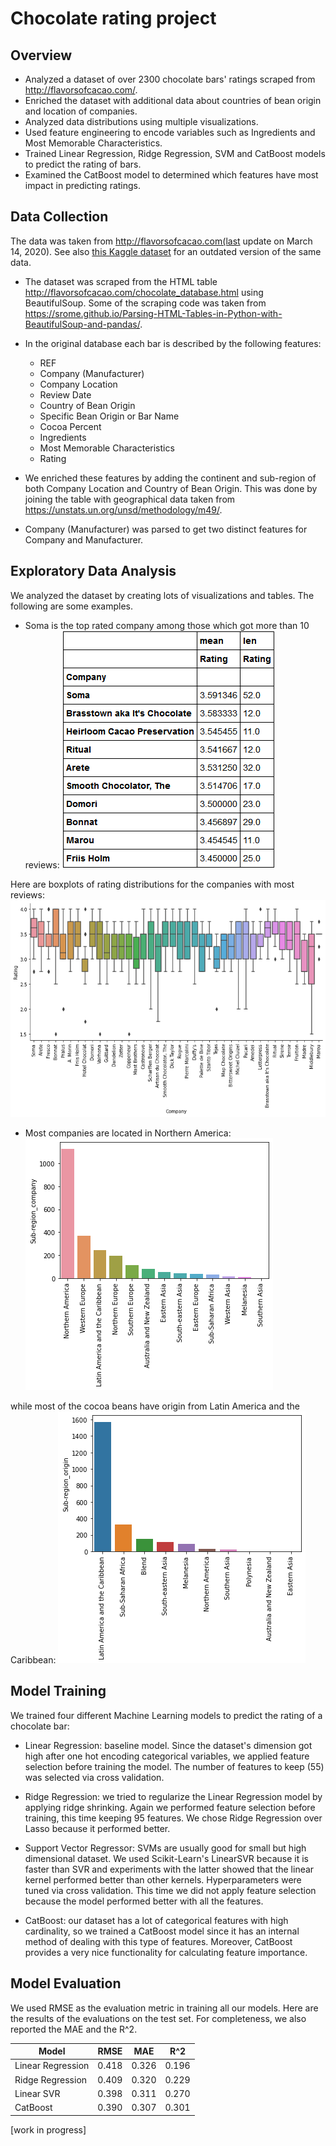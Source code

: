 # Chocolate rating project
## Overview
- Analyzed a dataset of over 2300 chocolate bars' ratings scraped from http://flavorsofcacao.com/.
- Enriched the dataset with additional data about countries of bean origin and location of companies.
- Analyzed data distributions using multiple visualizations.
- Used feature engineering to encode variables such as Ingredients and Most Memorable Characteristics.
- Trained Linear Regression, Ridge Regression, SVM and CatBoost models to predict the rating of bars.
- Examined the CatBoost model to determined which features have most impact in predicting ratings.

## Data Collection

The data was taken from http://flavorsofcacao.com(last update on March 14, 2020). See also <a href="https://www.kaggle.com/rtatman/chocolate-bar-ratings">this Kaggle dataset</a> for an outdated version of the same data.

- The dataset was scraped from the HTML table http://flavorsofcacao.com/chocolate_database.html using BeautifulSoup. Some of the scraping code was taken from https://srome.github.io/Parsing-HTML-Tables-in-Python-with-BeautifulSoup-and-pandas/.

- In the original database each bar is described by the following features:
  - REF
  - Company (Manufacturer)
  - Company Location
  - Review Date
  - Country of Bean Origin
  - Specific Bean Origin or Bar Name
  - Cocoa Percent
  - Ingredients
  - Most Memorable Characteristics
  - Rating

- We enriched these features by adding the continent and sub-region of both Company Location and Country of Bean Origin. This was done by joining the table with geographical data taken from https://unstats.un.org/unsd/methodology/m49/.

- Company (Manufacturer) was parsed to get two distinct features for Company and Manufacturer.

## Exploratory Data Analysis

We analyzed the dataset by creating lots of visualizations and tables. The following are some examples.

- Soma is the top rated company among those which got more than 10 reviews:
![Top rated Company Locations](top_rated.png)

Here are boxplots of rating distributions for the companies with most reviews:
![Rating distribution by Company](company_ratings.png)

- Most companies are located in Northern America:
![Rating distribution by Company](company_locations.png)

while most of the cocoa beans have origin from Latin America and the Caribbean:
![Rating distribution by Company](origin_regions.png)

## Model Training

We trained four different Machine Learning models to predict the rating of a chocolate bar:

- Linear Regression: baseline model. Since the dataset's dimension got high after one hot encoding categorical variables, we applied feature selection before training the model. The number of features to keep (55) was selected via cross validation.

- Ridge Regression: we tried to regularize the Linear Regression model by applying ridge shrinking. Again we performed feature selection before training, this time keeping 95 features. We chose Ridge Regression over Lasso because it performed better.

- Support Vector Regressor: SVMs are usually good for small but high dimensional dataset. We used Scikit-Learn's LinearSVR because it is faster than SVR and experiments with the latter showed that the linear kernel performed better than other kernels. Hyperparameters were tuned via cross validation. This time we did not apply feature selection because the model performed better with all the features.

- CatBoost: our dataset has a lot of categorical features with high cardinality, so we trained a CatBoost model since it has an internal method of dealing with this type of features. Moreover, CatBoost provides a very nice functionality for calculating feature importance.

## Model Evaluation

We used RMSE as the evaluation metric in training all our models. Here are the results of the evaluations on the test set. For completeness, we also reported the MAE and the R^2.

| Model             | RMSE  | MAE   | R^2   |
|-------------------|-------|-------|-------|
| Linear Regression | 0.418 | 0.326 | 0.196 |
| Ridge Regression  | 0.409 | 0.320 | 0.229 |
| Linear SVR        | 0.398 | 0.311 | 0.270 |
| CatBoost          | 0.390 | 0.307 | 0.301 |

[work in progress]
